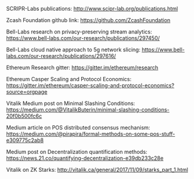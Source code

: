 SCRIPR-Labs publications: http://www.scipr-lab.org/publications.html

Zcash Foundation github link: https://github.com/ZcashFoundation

Bell-Labs research on privacy-preserving stream analytics: https://www.bell-labs.com/our-research/publications/297450/

Bell-Labs cloud native approach to 5g network slicing: https://www.bell-labs.com/our-research/publications/297616/

Ethereum Research gitter: https://gitter.im/ethereum/research

Ethereum Casper Scaling and Protocol Economics: https://gitter.im/ethereum/casper-scaling-and-protocol-economics?source=orgpage

Vitalik Medium post on Minimal Slashing Conditions: https://medium.com/@VitalikButerin/minimal-slashing-conditions-20f0b500fc6c

Medium article on POS distributed consensus mechanism: https://medium.com/@pirapira/formal-methods-on-some-pos-stuff-e309775c2ab8

Medium post on Decentralization quantification methods: https://news.21.co/quantifying-decentralization-e39db233c28e

Vitalik on ZK Starks: http://vitalik.ca/general/2017/11/09/starks_part_1.html


